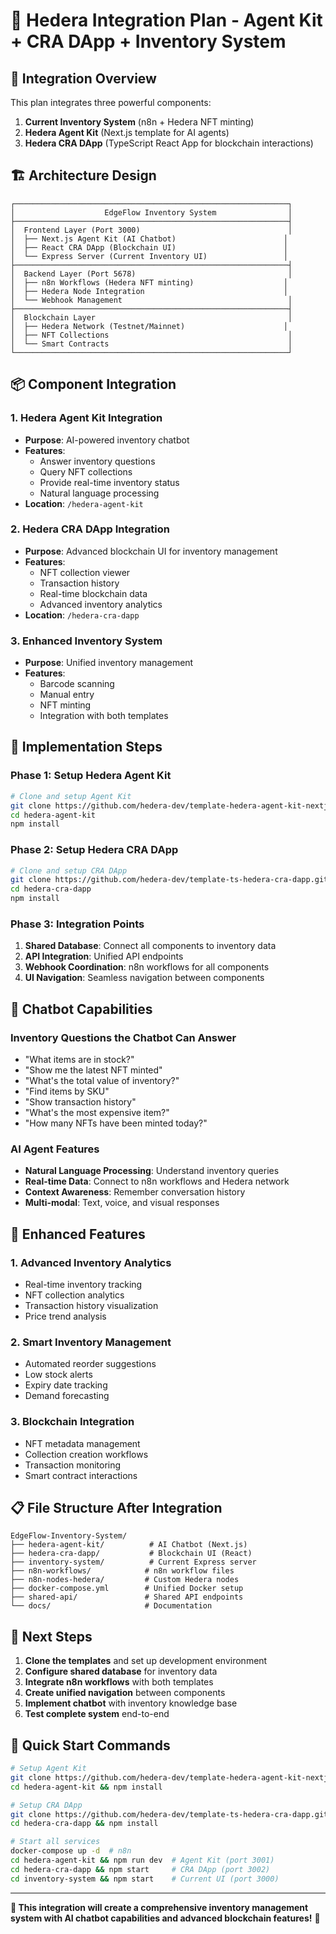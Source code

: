 # 🎯 Hedera Integration Plan - Agent Kit + CRA DApp + Inventory System

## 🎯 **Integration Overview**

This plan integrates three powerful components:
1. **Current Inventory System** (n8n + Hedera NFT minting)
2. **Hedera Agent Kit** (Next.js template for AI agents)
3. **Hedera CRA DApp** (TypeScript React App for blockchain interactions)

## 🏗️ **Architecture Design**

```
┌─────────────────────────────────────────────────────────────┐
│                    EdgeFlow Inventory System                │
├─────────────────────────────────────────────────────────────┤
│  Frontend Layer (Port 3000)                                 │
│  ├── Next.js Agent Kit (AI Chatbot)                        │
│  ├── React CRA DApp (Blockchain UI)                        │
│  └── Express Server (Current Inventory UI)                 │
├─────────────────────────────────────────────────────────────┤
│  Backend Layer (Port 5678)                                  │
│  ├── n8n Workflows (Hedera NFT minting)                    │
│  ├── Hedera Node Integration                               │
│  └── Webhook Management                                     │
├─────────────────────────────────────────────────────────────┤
│  Blockchain Layer                                           │
│  ├── Hedera Network (Testnet/Mainnet)                      │
│  ├── NFT Collections                                        │
│  └── Smart Contracts                                        │
└─────────────────────────────────────────────────────────────┘
```

## 📦 **Component Integration**

### **1. Hedera Agent Kit Integration**
- **Purpose**: AI-powered inventory chatbot
- **Features**:
  - Answer inventory questions
  - Query NFT collections
  - Provide real-time inventory status
  - Natural language processing
- **Location**: `/hedera-agent-kit`

### **2. Hedera CRA DApp Integration**
- **Purpose**: Advanced blockchain UI for inventory management
- **Features**:
  - NFT collection viewer
  - Transaction history
  - Real-time blockchain data
  - Advanced inventory analytics
- **Location**: `/hedera-cra-dapp`

### **3. Enhanced Inventory System**
- **Purpose**: Unified inventory management
- **Features**:
  - Barcode scanning
  - Manual entry
  - NFT minting
  - Integration with both templates

## 🔧 **Implementation Steps**

### **Phase 1: Setup Hedera Agent Kit**
```bash
# Clone and setup Agent Kit
git clone https://github.com/hedera-dev/template-hedera-agent-kit-nextjs.git hedera-agent-kit
cd hedera-agent-kit
npm install
```

### **Phase 2: Setup Hedera CRA DApp**
```bash
# Clone and setup CRA DApp
git clone https://github.com/hedera-dev/template-ts-hedera-cra-dapp.git hedera-cra-dapp
cd hedera-cra-dapp
npm install
```

### **Phase 3: Integration Points**
1. **Shared Database**: Connect all components to inventory data
2. **API Integration**: Unified API endpoints
3. **Webhook Coordination**: n8n workflows for all components
4. **UI Navigation**: Seamless navigation between components

## 🎯 **Chatbot Capabilities**

### **Inventory Questions the Chatbot Can Answer**
- "What items are in stock?"
- "Show me the latest NFT minted"
- "What's the total value of inventory?"
- "Find items by SKU"
- "Show transaction history"
- "What's the most expensive item?"
- "How many NFTs have been minted today?"

### **AI Agent Features**
- **Natural Language Processing**: Understand inventory queries
- **Real-time Data**: Connect to n8n workflows and Hedera network
- **Context Awareness**: Remember conversation history
- **Multi-modal**: Text, voice, and visual responses

## 🚀 **Enhanced Features**

### **1. Advanced Inventory Analytics**
- Real-time inventory tracking
- NFT collection analytics
- Transaction history visualization
- Price trend analysis

### **2. Smart Inventory Management**
- Automated reorder suggestions
- Low stock alerts
- Expiry date tracking
- Demand forecasting

### **3. Blockchain Integration**
- NFT metadata management
- Collection creation workflows
- Transaction monitoring
- Smart contract interactions

## 📋 **File Structure After Integration**

```
EdgeFlow-Inventory-System/
├── hedera-agent-kit/          # AI Chatbot (Next.js)
├── hedera-cra-dapp/           # Blockchain UI (React)
├── inventory-system/          # Current Express server
├── n8n-workflows/            # n8n workflow files
├── n8n-nodes-hedera/         # Custom Hedera nodes
├── docker-compose.yml        # Unified Docker setup
├── shared-api/               # Shared API endpoints
└── docs/                     # Documentation
```

## 🎯 **Next Steps**

1. **Clone the templates** and set up development environment
2. **Configure shared database** for inventory data
3. **Integrate n8n workflows** with both templates
4. **Create unified navigation** between components
5. **Implement chatbot** with inventory knowledge base
6. **Test complete system** end-to-end

## 🔗 **Quick Start Commands**

```bash
# Setup Agent Kit
git clone https://github.com/hedera-dev/template-hedera-agent-kit-nextjs.git hedera-agent-kit
cd hedera-agent-kit && npm install

# Setup CRA DApp
git clone https://github.com/hedera-dev/template-ts-hedera-cra-dapp.git hedera-cra-dapp
cd hedera-cra-dapp && npm install

# Start all services
docker-compose up -d  # n8n
cd hedera-agent-kit && npm run dev  # Agent Kit (port 3001)
cd hedera-cra-dapp && npm start     # CRA DApp (port 3002)
cd inventory-system && npm start    # Current UI (port 3000)
```

---

**🎯 This integration will create a comprehensive inventory management system with AI chatbot capabilities and advanced blockchain features!** 🚀 